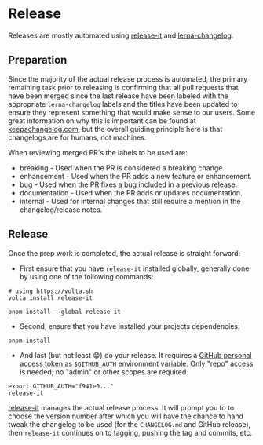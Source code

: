 # Release

Releases are mostly automated using
[release-it](https://github.com/release-it/release-it/) and
[lerna-changelog](https://github.com/lerna/lerna-changelog/).


## Preparation

Since the majority of the actual release process is automated, the primary
remaining task prior to releasing is confirming that all pull requests that
have been merged since the last release have been labeled with the appropriate
`lerna-changelog` labels and the titles have been updated to ensure they
represent something that would make sense to our users. Some great information
on why this is important can be found at
[keepachangelog.com](https://keepachangelog.com/en/1.0.0/), but the overall
guiding principle here is that changelogs are for humans, not machines.

When reviewing merged PR's the labels to be used are:

* breaking - Used when the PR is considered a breaking change.
* enhancement - Used when the PR adds a new feature or enhancement.
* bug - Used when the PR fixes a bug included in a previous release.
* documentation - Used when the PR adds or updates documentation.
* internal - Used for internal changes that still require a mention in the
  changelog/release notes.


## Release

Once the prep work is completed, the actual release is straight forward:

* First ensure that you have `release-it` installed globally, generally done by
  using one of the following commands:

```
# using https://volta.sh
volta install release-it

pnpm install --global release-it
```

* Second, ensure that you have installed your projects dependencies:

```
pnpm install
```

* And last (but not least 😁) do your release. It requires a
  [GitHub personal access token](https://github.com/settings/tokens) as
  `$GITHUB_AUTH` environment variable. Only "repo" access is needed; no "admin"
  or other scopes are required.

```
export GITHUB_AUTH="f941e0..."
release-it
```

[release-it](https://github.com/release-it/release-it/) manages the actual
release process. It will prompt you to to choose the version number after which
you will have the chance to hand tweak the changelog to be used (for the
`CHANGELOG.md` and GitHub release), then `release-it` continues on to tagging,
pushing the tag and commits, etc.

